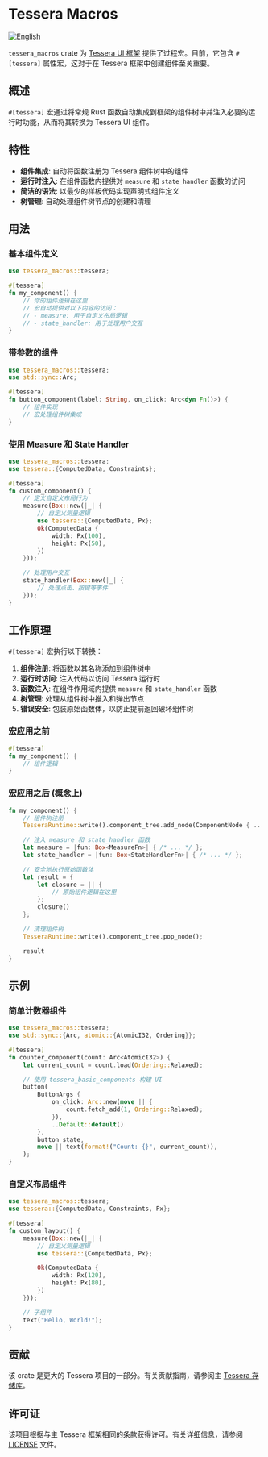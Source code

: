 # Tessera Macros

[![English][readme-en-badge]][readme-en-url]

[readme-en-badge]: https://img.shields.io/badge/README-English-blue.svg?style=for-the-badge&logo=readme
[readme-en-url]: https://github.com/tessera-ui/tessera/blob/main/tessera-ui-macros/README.md

`tessera_macros` crate 为 [Tessera UI 框架](https://github.com/tessera-ui/tessera) 提供了过程宏。目前，它包含 `#[tessera]` 属性宏，这对于在 Tessera 框架中创建组件至关重要。

## 概述

`#[tessera]` 宏通过将常规 Rust 函数自动集成到框架的组件树中并注入必要的运行时功能，从而将其转换为 Tessera UI 组件。

## 特性

- **组件集成**: 自动将函数注册为 Tessera 组件树中的组件
- **运行时注入**: 在组件函数内提供对 `measure` 和 `state_handler` 函数的访问
- **简洁的语法**: 以最少的样板代码实现声明式组件定义
- **树管理**: 自动处理组件树节点的创建和清理

## 用法

### 基本组件定义

```rust
use tessera_macros::tessera;

#[tessera]
fn my_component() {
    // 你的组件逻辑在这里
    // 宏自动提供对以下内容的访问：
    // - measure: 用于自定义布局逻辑
    // - state_handler: 用于处理用户交互
}
```

### 带参数的组件

```rust
use tessera_macros::tessera;
use std::sync::Arc;

#[tessera]
fn button_component(label: String, on_click: Arc<dyn Fn()>) {
    // 组件实现
    // 宏处理组件树集成
}
```

### 使用 Measure 和 State Handler

```rust
use tessera_macros::tessera;
use tessera::{ComputedData, Constraints};

#[tessera]
fn custom_component() {
    // 定义自定义布局行为
    measure(Box::new(|_| {
        // 自定义测量逻辑
        use tessera::{ComputedData, Px};
        Ok(ComputedData {
            width: Px(100),
            height: Px(50),
        })
    }));

    // 处理用户交互
    state_handler(Box::new(|_| {
        // 处理点击、按键等事件
    }));
}
```

## 工作原理

`#[tessera]` 宏执行以下转换：

1. **组件注册**: 将函数以其名称添加到组件树中
2. **运行时访问**: 注入代码以访问 Tessera 运行时
3. **函数注入**: 在组件作用域内提供 `measure` 和 `state_handler` 函数
4. **树管理**: 处理从组件树中推入和弹出节点
5. **错误安全**: 包装原始函数体，以防止提前返回破坏组件树

### 宏应用之前

```rust
#[tessera]
fn my_component() {
    // 组件逻辑
}
```

### 宏应用之后 (概念上)

```rust
fn my_component() {
    // 组件树注册
    TesseraRuntime::write().component_tree.add_node(ComponentNode { ... });

    // 注入 measure 和 state_handler 函数
    let measure = |fun: Box<MeasureFn>| { /* ... */ };
    let state_handler = |fun: Box<StateHandlerFn>| { /* ... */ };

    // 安全地执行原始函数体
    let result = {
        let closure = || {
            // 原始组件逻辑在这里
        };
        closure()
    };

    // 清理组件树
    TesseraRuntime::write().component_tree.pop_node();

    result
}
```

## 示例

### 简单计数器组件

```rust
use tessera_macros::tessera;
use std::sync::{Arc, atomic::{AtomicI32, Ordering}};

#[tessera]
fn counter_component(count: Arc<AtomicI32>) {
    let current_count = count.load(Ordering::Relaxed);

    // 使用 tessera_basic_components 构建 UI
    button(
        ButtonArgs {
            on_click: Arc::new(move || {
                count.fetch_add(1, Ordering::Relaxed);
            }),
            ..Default::default()
        },
        button_state,
        move || text(format!("Count: {}", current_count)),
    );
}
```

### 自定义布局组件

```rust
use tessera_macros::tessera;
use tessera::{ComputedData, Constraints, Px};

#[tessera]
fn custom_layout() {
    measure(Box::new(|_| {
        // 自定义测量逻辑
        use tessera::{ComputedData, Px};

        Ok(ComputedData {
            width: Px(120),
            height: Px(80),
        })
    }));

    // 子组件
    text("Hello, World!");
}
```

## 贡献

该 crate 是更大的 Tessera 项目的一部分。有关贡献指南，请参阅主 [Tessera 存储库](https://github.com/tessera-ui/tessera)。

## 许可证

该项目根据与主 Tessera 框架相同的条款获得许可。有关详细信息，请参阅 [LICENSE](../LICENSE) 文件。
